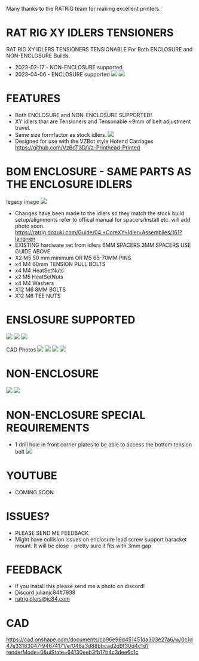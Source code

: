 Many thanks to the RATRIG team for making excellent printers.

# RAT RIG XY IDLERS TENSIONERS

RAT RIG XY IDLERS TENSIONERS TENSIONABLE
For Both ENCLOSURE and NON-ENCLOSURE Builds.

- 2023-02-17 - NON-ENCLOSURE supported
- 2023-04-06 - ENCLOSURE supported
![](images/IDLER_SET.jpg)
![](images/ENCLOSURE.gif)

# FEATURES

- Both ENCLOSURE and NON-ENCLOSURE SUPPORTED!
- XY idlers thar are Tensioners and Tensonable ~9mm of belt adjustment travel.
- Same size formfactor as stock idlers.
![](images/TOPSIZING.jpg)
- Designed for use with the VZBot style Hotend Carriages https://github.com/VzBoT3D/Vz-Printhead-Printed

# BOM ENCLOSURE  - SAME PARTS AS THE ENCLOSURE IDLERS

legacy image
![](images/BOM.jpg)
- Changes have been made to the idlers so they match the stock build setup/alignments refer to offical manual for spacers/install etc. will add photo soon.
https://ratrig.dozuki.com/Guide/04.+CoreXY+Idler+Assemblies/161?lang=en
- EXISTING hardware set from idlers 6MM SPACERS 3MM SPACERS USE GUIDE ABOVE 
- X2 M5 50 mm minimum OR M5 65-70MM PINS
- x4 M4 60mm TENSION PULL BOLTS
- x4 M4 HeatSetNuts
- x2 M5 HeatSetNuts
- x4 M4 Washers
- X12 M6 8MM BOLTS
- X12 M6 TEE NUTS 

# ENSLOSURE SUPPORTED

![](images/ENCLOSURE_REAR_R.png)
![](images/ENCLOSURE_SIDE_R.png)
![](images/ENCLOSURE_SAMPLE_MOUNT.jpg)

CAD Photos
![](images/ENCLOSURE_ISO.png)
![](images/ENCLOSURE_FRONT.png)
![](images/ENCLOSURE_SIDE.png)
![](images/ENCLOSURE_REAR.png)

# NON-ENCLOSURE

![](images/installed1.jpg)
![](images/INSTALLEDSIDE.jpg)

# NON-ENCLOSURE SPECIAL REQUIREMENTS

- 1 drill hole in front corner plates to be able to access the bottom tension bolt
![](images/FRONTHOLE.jpg)

# YOUTUBE

- COMING SOON

# ISSUES?

- PLEASE SEND ME FEEDBACK
- Might have collision issues on enclosure lead screw support baracket mount. It will be close - pretty sure it fits with 3mm gap

# FEEDBACK

 - if you install this please send me a photo on discord!
 - Discord julianjc84#7938
 - ratrigidlers@jc84.com
 
 # CAD
 
https://cad.onshape.com/documents/cb96e96d451451da303e27a6/w/0c1d47e33183047f94674171/e/046a3d88bbcad2d9f30d4c1d?renderMode=0&uiState=64130eeb3fb17b4c3dee6c1c